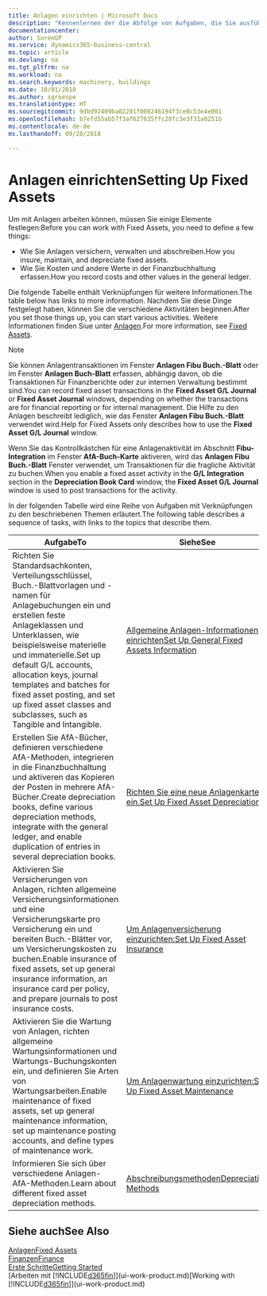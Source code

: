 ```yaml
---
title: Anlagen einrichten | Microsoft Docs
description: "Kennenlernen der die Abfolge von Aufgaben, die Sie ausführen müssen, um Anlagen einzurichten, wie Arbeitsplätze oder Gebäude."
documentationcenter: 
author: SorenGP
ms.service: dynamics365-business-central
ms.topic: article
ms.devlang: na
ms.tgt_pltfrm: na
ms.workload: na
ms.search.keywords: machinery, buildings
ms.date: 10/01/2018
ms.author: sgroespe
ms.translationtype: HT
ms.sourcegitcommit: 9dbd92409ba02281f008246194f3ce0c53e4e001
ms.openlocfilehash: b7efd55ab57f3af627635ffc28fc3e3f31a0251b
ms.contentlocale: de-de
ms.lasthandoff: 09/28/2018

---
```

# <a name="setting-up-fixed-assets"></a><span data-ttu-id="f4ea7-103">Anlagen einrichten</span><span class="sxs-lookup"><span data-stu-id="f4ea7-103">Setting Up Fixed Assets</span></span>
<span data-ttu-id="f4ea7-104">Um mit Anlagen arbeiten können, müssen Sie einige Elemente festlegen:</span><span class="sxs-lookup"><span data-stu-id="f4ea7-104">Before you can work with Fixed Assets, you need to define a few things:</span></span>  

* <span data-ttu-id="f4ea7-105">Wie Sie Anlagen versichern, verwalten und abschreiben.</span><span class="sxs-lookup"><span data-stu-id="f4ea7-105">How you insure, maintain, and depreciate fixed assets.</span></span>  
* <span data-ttu-id="f4ea7-106">Wie Sie Kosten und andere Werte in der Finanzbuchhaltung erfassen.</span><span class="sxs-lookup"><span data-stu-id="f4ea7-106">How you record costs and other values in the general ledger.</span></span>  

<span data-ttu-id="f4ea7-107">Die folgende Tabelle enthält Verknüpfungen für weitere Informationen.</span><span class="sxs-lookup"><span data-stu-id="f4ea7-107">The table below has links to more information.</span></span> <span data-ttu-id="f4ea7-108">Nachdem Sie diese Dinge festgelegt haben, können Sie die verschiedene Aktivitäten beginnen.</span><span class="sxs-lookup"><span data-stu-id="f4ea7-108">After you set those things up, you can start various activities.</span></span> <span data-ttu-id="f4ea7-109">Weitere Informationen finden Siue unter [Anlagen](fa-manage.md).</span><span class="sxs-lookup"><span data-stu-id="f4ea7-109">For more information, see [Fixed Assets](fa-manage.md).</span></span>  

> [!NOTE]  
>   <span data-ttu-id="f4ea7-110">Sie können Anlagentransaktionen im Fenster **Anlagen Fibu Buch.-Blatt** oder im Fenster **Anlagen Buch-Blatt** erfassen, abhängig davon, ob die Transaktionen für Finanzberichte oder zur internen Verwaltung bestimmt sind.</span><span class="sxs-lookup"><span data-stu-id="f4ea7-110">You can record fixed asset transactions in the **Fixed Asset G/L Journal** or **Fixed Asset Journal** windows, depending on whether the transactions are for financial reporting or for internal management.</span></span> <span data-ttu-id="f4ea7-111">Die Hilfe zu den Anlagen beschreibt lediglich, wie das Fenster **Anlagen Fibu Buch.-Blatt** verwendet wird.</span><span class="sxs-lookup"><span data-stu-id="f4ea7-111">Help for Fixed Assets only describes how to use the **Fixed Asset G/L Journal** window.</span></span>  

<span data-ttu-id="f4ea7-112">Wenn Sie das Kontrollkästchen für eine Anlagenaktivität im Abschnitt **Fibu-Integration** im Fenster **AfA-Buch-Karte** aktiveren, wird das **Anlagen Fibu Buch.-Blatt** Fenster verwendet, um Transaktionen für die fragliche Aktivität zu buchen.</span><span class="sxs-lookup"><span data-stu-id="f4ea7-112">When you enable a fixed asset activity in the **G/L Integration** section in the **Depreciation Book Card** window, the **Fixed Asset G/L Journal** window is used to post transactions for the activity.</span></span>

<span data-ttu-id="f4ea7-113">In der folgenden Tabelle wird eine Reihe von Aufgaben mit Verknüpfungen zu den beschriebenen Themen erläutert.</span><span class="sxs-lookup"><span data-stu-id="f4ea7-113">The following table describes a sequence of tasks, with links to the topics that describe them.</span></span>  

| <span data-ttu-id="f4ea7-114">Aufgabe</span><span class="sxs-lookup"><span data-stu-id="f4ea7-114">To</span></span> | <span data-ttu-id="f4ea7-115">Siehe</span><span class="sxs-lookup"><span data-stu-id="f4ea7-115">See</span></span> |
| --- | --- |
| <span data-ttu-id="f4ea7-116">Richten Sie Standardsachkonten, Verteilungsschlüssel, Buch.-Blattvorlagen und - namen für Anlagebuchungen ein und erstellen feste Anlageklassen und Unterklassen, wie beispielsweise materielle und immaterielle.</span><span class="sxs-lookup"><span data-stu-id="f4ea7-116">Set up default G/L accounts, allocation keys, journal templates and batches for fixed asset posting, and set up fixed asset classes and subclasses, such as Tangible and Intangible.</span></span> |[<span data-ttu-id="f4ea7-117">Allgemeine Anlagen-Informationen einrichten</span><span class="sxs-lookup"><span data-stu-id="f4ea7-117">Set Up General Fixed Assets Information</span></span>](fa-how-setup-general.md) |
| <span data-ttu-id="f4ea7-118">Erstellen Sie AfA-Bücher, definieren verschiedene AfA-Methoden, integrieren in die Finanzbuchhaltung und aktiveren das Kopieren der Posten in mehrere AfA-Bücher.</span><span class="sxs-lookup"><span data-stu-id="f4ea7-118">Create depreciation books, define various depreciation methods, integrate with the general ledger, and enable duplication of entries in several depreciation books.</span></span> |[<span data-ttu-id="f4ea7-119">Richten Sie eine neue Anlagenkarte ein.</span><span class="sxs-lookup"><span data-stu-id="f4ea7-119">Set Up Fixed Asset Depreciation</span></span>](fa-how-setup-depreciation.md) |
| <span data-ttu-id="f4ea7-120">Aktivieren Sie Versicherungen von Anlagen, richten allgemeine Versicherungsinformationen und eine Versicherungskarte pro Versicherung ein und bereiten Buch.-Blätter vor, um Versicherungskosten zu buchen.</span><span class="sxs-lookup"><span data-stu-id="f4ea7-120">Enable insurance of fixed assets, set up general insurance information, an insurance card per policy, and prepare journals to post insurance costs.</span></span> |[<span data-ttu-id="f4ea7-121">Um Anlagenversicherung einzurichten:</span><span class="sxs-lookup"><span data-stu-id="f4ea7-121">Set Up Fixed Asset Insurance</span></span>](fa-how-setup-insurance.md) |
| <span data-ttu-id="f4ea7-122">Aktivieren Sie die Wartung von Anlagen, richten allgemeine Wartungsinformationen und Wartungs-Buchungskonten ein, und definieren Sie Arten von Wartungsarbeiten.</span><span class="sxs-lookup"><span data-stu-id="f4ea7-122">Enable maintenance of fixed assets, set up general maintenance information, set up maintenance posting accounts, and define types of maintenance work.</span></span> |[<span data-ttu-id="f4ea7-123">Um Anlagenwartung einzurichten:</span><span class="sxs-lookup"><span data-stu-id="f4ea7-123">Set Up Fixed Asset Maintenance</span></span>](fa-how-setup-maintenance.md) |
| <span data-ttu-id="f4ea7-124">Informieren Sie sich über verschiedene Anlagen-AfA-Methoden.</span><span class="sxs-lookup"><span data-stu-id="f4ea7-124">Learn about different fixed asset depreciation methods.</span></span> |[<span data-ttu-id="f4ea7-125">Abschreibungsmethoden</span><span class="sxs-lookup"><span data-stu-id="f4ea7-125">Depreciation Methods</span></span>](fa-depreciation-methods.md) |

## <a name="see-also"></a><span data-ttu-id="f4ea7-126">Siehe auch</span><span class="sxs-lookup"><span data-stu-id="f4ea7-126">See Also</span></span>
[<span data-ttu-id="f4ea7-127">Anlagen</span><span class="sxs-lookup"><span data-stu-id="f4ea7-127">Fixed Assets</span></span>](fa-manage.md)  
[<span data-ttu-id="f4ea7-128">Finanzen</span><span class="sxs-lookup"><span data-stu-id="f4ea7-128">Finance</span></span>](finance.md)  
[<span data-ttu-id="f4ea7-129">Erste Schritte</span><span class="sxs-lookup"><span data-stu-id="f4ea7-129">Getting Started</span></span>](product-get-started.md)  
<span data-ttu-id="f4ea7-130">[Arbeiten mit [!INCLUDE[d365fin](includes/d365fin_md.md)]](ui-work-product.md)</span><span class="sxs-lookup"><span data-stu-id="f4ea7-130">[Working with [!INCLUDE[d365fin](includes/d365fin_md.md)]](ui-work-product.md)</span></span>

